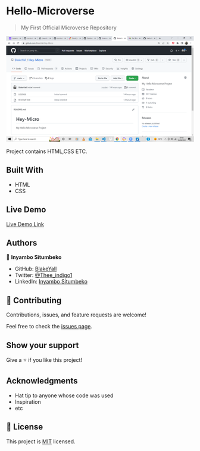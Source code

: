 # Hello-Microverse

> My First Official Microverse Repository 

![screenshot](Screenshot%20(8).png)

Project contains HTML,CSS ETC.

## Built With

- HTML
- CSS

## Live Demo

[Live Demo Link](http://127.0.0.1:5501/Hey-Micro/index.html)

## Authors

👤 **Inyambo Situmbeko**


- GitHub: [BlakeYall](https://github.com/BlakeYall)
- Twitter: [@Thee_indigo1](https://twitter.com/Thee_indigo1)
- LinkedIn: [Inyambo Situmbeko](https://www.linkedin.com/in/inyambo-situmbeko-524bb7229/)


## 🤝 Contributing

Contributions, issues, and feature requests are welcome!

Feel free to check the [issues page](https://github.com/BlakeYall/Hey-Micro/issues).

## Show your support

Give a ⭐️ if you like this project!

## Acknowledgments

- Hat tip to anyone whose code was used
- Inspiration
- etc

## 📝 License

This project is [MIT](https://github.com/BlakeYall/Hey-Micro/blob/main/LICENSE) licensed.
